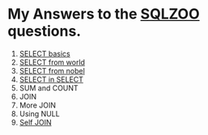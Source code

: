 # My Answers to the [SQLZOO](http://sqlzoo.net/wiki/SQL_Tutorial) questions.

1. [SELECT basics](https://github.com/KarenJF/DataScience/blob/master/SQL/SQLZOO/select_basics.sql)
2. [SELECT from world](https://github.com/KarenJF/DataScience/blob/master/SQL/SQLZOO/SELECT_from_WORLD.sql)
3. [SELECT from nobel](https://github.com/KarenJF/DataScience/blob/master/SQL/SQLZOO/SELECT_from_Nobel.sql)
4. [SELECT in SELECT](https://github.com/KarenJF/DataScience/blob/master/SQL/SQLZOO/SELECT_within_SELECT.sql)
5. SUM and COUNT
6. JOIN
7. More JOIN
8. Using NULL
9. [Self JOIN](https://github.com/KarenJF/DataScience/blob/master/SQL/SQLZOO/self_join.sql)
